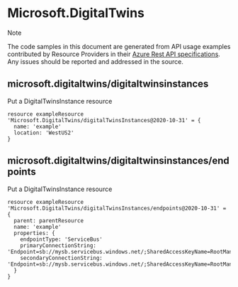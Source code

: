 # Microsoft.DigitalTwins
  
> [!NOTE]
> The code samples in this document are generated from API usage examples contributed by Resource Providers in their [Azure Rest API specifications](https://github.com/Azure/azure-rest-api-specs). Any issues should be reported and addressed in the source.


## microsoft.digitaltwins/digitaltwinsinstances

Put a DigitalTwinsInstance resource
```bicep
resource exampleResource 'Microsoft.DigitalTwins/digitalTwinsInstances@2020-10-31' = {
  name: 'example'
  location: 'WestUS2'
}
```

## microsoft.digitaltwins/digitaltwinsinstances/endpoints

Put a DigitalTwinsInstance resource
```bicep
resource exampleResource 'Microsoft.DigitalTwins/digitalTwinsInstances/endpoints@2020-10-31' = {
  parent: parentResource 
  name: 'example'
  properties: {
    endpointType: 'ServiceBus'
    primaryConnectionString: 'Endpoint=sb://mysb.servicebus.windows.net/;SharedAccessKeyName=RootManageSharedAccessKey;SharedAccessKey=xyzxyzoX4=;EntityPath=abcabc'
    secondaryConnectionString: 'Endpoint=sb://mysb.servicebus.windows.net/;SharedAccessKeyName=RootManageSharedAccessKey;SharedAccessKey=xyzxyzoX4=;EntityPath=abcabc'
  }
}
```
